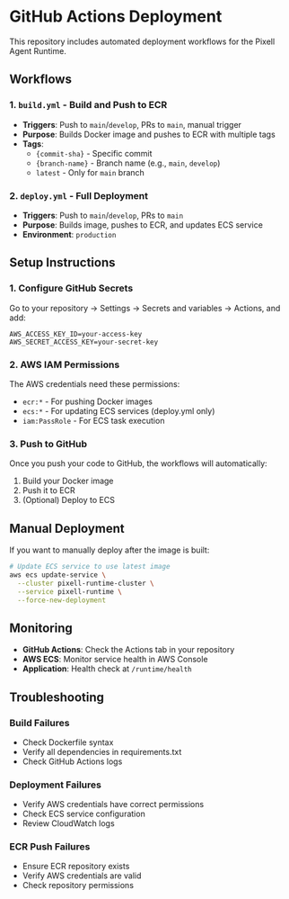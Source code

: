 # GitHub Actions Deployment

This repository includes automated deployment workflows for the Pixell Agent Runtime.

## Workflows

### 1. `build.yml` - Build and Push to ECR
- **Triggers**: Push to `main`/`develop`, PRs to `main`, manual trigger
- **Purpose**: Builds Docker image and pushes to ECR with multiple tags
- **Tags**: 
  - `{commit-sha}` - Specific commit
  - `{branch-name}` - Branch name (e.g., `main`, `develop`)
  - `latest` - Only for `main` branch

### 2. `deploy.yml` - Full Deployment
- **Triggers**: Push to `main`/`develop`, PRs to `main`
- **Purpose**: Builds image, pushes to ECR, and updates ECS service
- **Environment**: `production`

## Setup Instructions

### 1. Configure GitHub Secrets

Go to your repository → Settings → Secrets and variables → Actions, and add:

```
AWS_ACCESS_KEY_ID=your-access-key
AWS_SECRET_ACCESS_KEY=your-secret-key
```

### 2. AWS IAM Permissions

The AWS credentials need these permissions:
- `ecr:*` - For pushing Docker images
- `ecs:*` - For updating ECS services (deploy.yml only)
- `iam:PassRole` - For ECS task execution

### 3. Push to GitHub

Once you push your code to GitHub, the workflows will automatically:
1. Build your Docker image
2. Push it to ECR
3. (Optional) Deploy to ECS

## Manual Deployment

If you want to manually deploy after the image is built:

```bash
# Update ECS service to use latest image
aws ecs update-service \
  --cluster pixell-runtime-cluster \
  --service pixell-runtime \
  --force-new-deployment
```

## Monitoring

- **GitHub Actions**: Check the Actions tab in your repository
- **AWS ECS**: Monitor service health in AWS Console
- **Application**: Health check at `/runtime/health`

## Troubleshooting

### Build Failures
- Check Dockerfile syntax
- Verify all dependencies in requirements.txt
- Check GitHub Actions logs

### Deployment Failures
- Verify AWS credentials have correct permissions
- Check ECS service configuration
- Review CloudWatch logs

### ECR Push Failures
- Ensure ECR repository exists
- Verify AWS credentials are valid
- Check repository permissions
